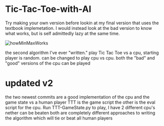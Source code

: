 
# Tic-Tac-Toe-with-AI
Try making your own version before lookin at my final version that uses the textbook implemetation. I would instead look at the bad version to know what works, but is self admittedly lazy at the same time.


![howMinMaxWorks](https://user-images.githubusercontent.com/66324329/115135275-6245c980-9fe5-11eb-8a4b-5d398c7006db.png)

the second algorithm I've ever "written."
play Tic Tac Toe vs a cpu, starting player is random.
can be changed to play cpu vs cpu. both the "bad" and "good" versions of the cpu can be played

# updated v2
the two newest commits are a good implementation of the cpu and the game state vs a human player TTT is the game script the other is the eval script for the cpu.
Run TTT-GameState.py to play, 
I have 2 different cpu's 
nether can be beaten both are completely different approaches to writing the algorithm which will tie or beat all human players
